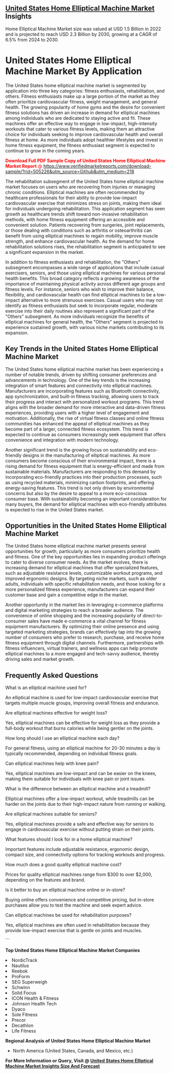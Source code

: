 <h2><a href="https://www.verifiedmarketreports.com/download-sample/?rid=505226&amp;utm_source=Github&amp;utm_medium=218" target="_blank">United States Home Elliptical Machine Market</a> Insights</h2><p>Home Elliptical Machine Market size was valued at USD 1.5 Billion in 2022 and is projected to reach USD 2.3 Billion by 2030, growing at a CAGR of 6.5% from 2024 to 2030.</p><p> <h1>United States Home Elliptical Machine Market By Application</h1> <p>The United States home elliptical machine market is segmented by application into three key categories: fitness enthusiasts, rehabilitation, and others. Fitness enthusiasts make up a large portion of the market as they often prioritize cardiovascular fitness, weight management, and general health. The growing popularity of home gyms and the desire for convenient fitness solutions has driven an increase in demand for elliptical machines among individuals who are dedicated to staying active and fit. These machines offer an effective way to engage in low-impact, high-intensity workouts that cater to various fitness levels, making them an attractive choice for individuals seeking to improve cardiovascular health and overall fitness at home. As more individuals adopt healthier lifestyles and invest in home fitness equipment, the fitness enthusiast segment is expected to continue to grow in the coming years.</p> <p><p><span class=""><span style="color: #ff0000;"><strong>Download Full PDF Sample Copy of United States Home Elliptical Machine Market Report</strong> @ </span><a href="https://www.verifiedmarketreports.com/download-sample/?rid=505226&amp;utm_source=Github&amp;utm_medium=218" target="_blank">https://www.verifiedmarketreports.com/download-sample/?rid=505226&amp;utm_source=Github&amp;utm_medium=218</a></span></p></p> <p>The rehabilitation subsegment of the United States home elliptical machine market focuses on users who are recovering from injuries or managing chronic conditions. Elliptical machines are often recommended by healthcare professionals for their ability to provide low-impact cardiovascular exercise that minimizes stress on joints, making them ideal for individuals undergoing rehabilitation. This application segment has seen growth as healthcare trends shift toward non-invasive rehabilitation methods, with home fitness equipment offering an accessible and convenient solution. Patients recovering from surgeries, joint replacements, or those dealing with conditions such as arthritis or osteoarthritis can benefit from using elliptical machines to regain mobility, improve muscle strength, and enhance cardiovascular health. As the demand for home rehabilitation solutions rises, the rehabilitation segment is anticipated to see a significant expansion in the market.</p> <p>In addition to fitness enthusiasts and rehabilitation, the "Others" subsegment encompasses a wide range of applications that include casual exercisers, seniors, and those using elliptical machines for various personal health benefits. This broad category reflects a growing awareness of the importance of maintaining physical activity across different age groups and fitness levels. For instance, seniors who wish to improve their balance, flexibility, and cardiovascular health can find elliptical machines to be a low-impact alternative to more strenuous exercises. Casual users who may not identify as fitness enthusiasts but seek to incorporate regular, moderate exercise into their daily routines also represent a significant part of the "Others" subsegment. As more individuals recognize the benefits of elliptical machines for general health, the "Others" segment is projected to experience sustained growth, with various niche markets contributing to its expansion.</p> <h2>Key Trends in the United States Home Elliptical Machine Market</h2> <p>The United States home elliptical machine market has been experiencing a number of notable trends, driven by shifting consumer preferences and advancements in technology. One of the key trends is the increasing integration of smart features and connectivity into elliptical machines. Manufacturers are incorporating features such as Bluetooth connectivity, app synchronization, and built-in fitness tracking, allowing users to track their progress and interact with personalized workout programs. This trend aligns with the broader demand for more interactive and data-driven fitness experiences, providing users with a higher level of engagement and motivation. Additionally, the rise of virtual fitness classes and online fitness communities has enhanced the appeal of elliptical machines as they become part of a larger, connected fitness ecosystem. This trend is expected to continue as consumers increasingly seek equipment that offers convenience and integration with modern technology.</p> <p>Another significant trend is the growing focus on sustainability and eco-friendly designs in the manufacturing of elliptical machines. As more consumers become conscious of their environmental impact, there is a rising demand for fitness equipment that is energy-efficient and made from sustainable materials. Manufacturers are responding to this demand by incorporating eco-friendly practices into their production processes, such as using recycled materials, minimizing carbon footprints, and offering energy-saving features. This trend is not only driven by environmental concerns but also by the desire to appeal to a more eco-conscious consumer base. With sustainability becoming an important consideration for many buyers, the demand for elliptical machines with eco-friendly attributes is expected to rise in the United States market.</p> <h2>Opportunities in the United States Home Elliptical Machine Market</h2> <p>The United States home elliptical machine market presents several opportunities for growth, particularly as more consumers prioritize health and fitness. One of the key opportunities lies in expanding product offerings to cater to diverse consumer needs. As the market evolves, there is increasing demand for elliptical machines that offer specialized features, such as adjustable resistance levels, customizable workout programs, and improved ergonomic designs. By targeting niche markets, such as older adults, individuals with specific rehabilitation needs, and those looking for a more personalized fitness experience, manufacturers can expand their customer base and gain a competitive edge in the market.</p> <p>Another opportunity in the market lies in leveraging e-commerce platforms and digital marketing strategies to reach a broader audience. The convenience of online shopping and the increasing popularity of direct-to-consumer sales have made e-commerce a vital channel for fitness equipment manufacturers. By optimizing their online presence and using targeted marketing strategies, brands can effectively tap into the growing number of consumers who prefer to research, purchase, and receive home fitness equipment through digital channels. Furthermore, partnerships with fitness influencers, virtual trainers, and wellness apps can help promote elliptical machines to a more engaged and tech-savvy audience, thereby driving sales and market growth.</p> <h2>Frequently Asked Questions</h2> <p>What is an elliptical machine used for? </p> <p>An elliptical machine is used for low-impact cardiovascular exercise that targets multiple muscle groups, improving overall fitness and endurance.</p> <p>Are elliptical machines effective for weight loss? </p> <p>Yes, elliptical machines can be effective for weight loss as they provide a full-body workout that burns calories while being gentler on the joints.</p> <p>How long should I use an elliptical machine each day? </p> <p>For general fitness, using an elliptical machine for 20-30 minutes a day is typically recommended, depending on individual fitness goals.</p> <p>Can elliptical machines help with knee pain? </p> <p>Yes, elliptical machines are low-impact and can be easier on the knees, making them suitable for individuals with knee pain or joint issues.</p> <p>What is the difference between an elliptical machine and a treadmill? </p> <p>Elliptical machines offer a low-impact workout, while treadmills can be harder on the joints due to their high-impact nature from running or walking.</p> <p>Are elliptical machines suitable for seniors? </p> <p>Yes, elliptical machines provide a safe and effective way for seniors to engage in cardiovascular exercise without putting strain on their joints.</p> <p>What features should I look for in a home elliptical machine? </p> <p>Important features include adjustable resistance, ergonomic design, compact size, and connectivity options for tracking workouts and progress.</p> <p>How much does a good quality elliptical machine cost? </p> <p>Prices for quality elliptical machines range from $300 to over $2,000, depending on the features and brand.</p> <p>Is it better to buy an elliptical machine online or in-store? </p> <p>Buying online offers convenience and competitive pricing, but in-store purchases allow you to test the machine and seek expert advice.</p> <p>Can elliptical machines be used for rehabilitation purposes? </p> <p>Yes, elliptical machines are often used in rehabilitation because they provide low-impact exercise that is gentle on joints and muscles.</p> ```</p><p><strong>Top United States Home Elliptical Machine Market Companies</strong></p><div data-test-id=""><p><li>NordicTrack</li><li> Nautilus</li><li> Reebok</li><li> ProForm</li><li> SEG Superweigh</li><li> Schwinn</li><li> Solid Focus</li><li> ICON Health & Fitness</li><li> Johnson Health Tech</li><li> Dyaco</li><li> Sole Fitness</li><li> Precor</li><li> Decathlon</li><li> Life Fitness</li></p><div><strong>Regional Analysis of&nbsp;United States Home Elliptical Machine Market</strong></div><ul><li dir="ltr"><p dir="ltr">North America&nbsp;(United States, Canada, and Mexico, etc.)</p></li></ul><p><strong>For More Information or Query, Visit @&nbsp;</strong><strong><a href="https://www.verifiedmarketreports.com/product/home-elliptical-machine-market/?utm_source=Github&amp;utm_medium=218" target="_blank">United States Home Elliptical Machine Market Insights Size And Forecast</a></strong></p></div>
